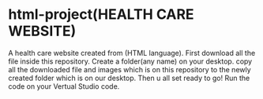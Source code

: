 # html-project(HEALTH CARE WEBSITE)
A health care website created from (HTML language).
First download all the file inside this repository.
Create a folder(any name) on your desktop.
copy all the downloaded  file and images which is on this repository to the newly created folder which is on our desktop.
Then u all set ready to go!
Run the code on your Vertual Studio code.

